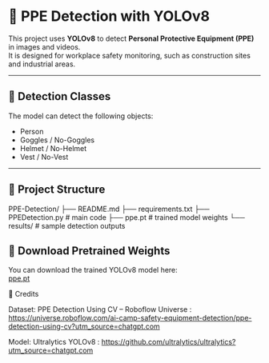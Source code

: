 # 🦺 PPE Detection with YOLOv8

This project uses **YOLOv8** to detect **Personal Protective Equipment (PPE)** in images and videos.  
It is designed for workplace safety monitoring, such as construction sites and industrial areas.  

---

## 🎯 Detection Classes
The model can detect the following objects:  
- Person  
- Goggles / No-Goggles  
- Helmet / No-Helmet  
- Vest / No-Vest  

---

## 📂 Project Structure
PPE-Detection/
├── README.md
├── requirements.txt
├── PPEDetection.py # main code
├── ppe.pt # trained model weights
└── results/ # sample detection outputs

## 🔗 Download Pretrained Weights
You can download the trained YOLOv8 model here:  
[ppe.pt](https://github.com/sardor2022/PPE_Detection/releases/download/v1.0/ppe.pt)


🙌 Credits

Dataset: PPE Detection Using CV – Roboflow Universe : https://universe.roboflow.com/ai-camp-safety-equipment-detection/ppe-detection-using-cv?utm_source=chatgpt.com


Model: Ultralytics YOLOv8 : https://github.com/ultralytics/ultralytics?utm_source=chatgpt.com

